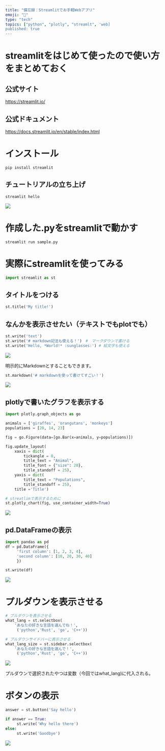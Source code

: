 ```yaml
---
title: "備忘録：Streamlitでお手軽Webアプリ"
emoji: "🛫"
type: "tech"
topics: ["python", "plotly", "streamlt", 'web]
published: true
---
```


# streamlitをはじめて使ったので使い方をまとめておく
## 公式サイト
https://streamlit.io/

## 公式ドキュメント
https://docs.streamlit.io/en/stable/index.html

# インストール
```
pip install streamlit
```

## チュートリアルの立ち上げ
```
streamlit hello
```
![](https://storage.googleapis.com/zenn-user-upload/0b41674c9f6735e109389c0d.png)

# 作成した.pyをstreamlitで動かす
```
streamlit run sample.py 
```

# 実際にstreamlitを使ってみる
```python
import streamlit as st
```
## タイトルをつける
```python 
st.title('My title!')
```

## なんかを表示させたい（テキストでもplotでも）
```python 
st.write('text')
st.write('# markdown記法も使える！')　#　マークダウンで書ける
st.write('Hello, *World!* :sunglasses:') # 絵文字も使える
```
![](https://storage.googleapis.com/zenn-user-upload/29896f5c03282cd645395382.png)


明示的にMarkdownとすることもできます。
```python
st.markdown('# markdownを使って書けてすごい！')
```
![](https://storage.googleapis.com/zenn-user-upload/eff0caaaa99dc5b749da57b8.png)

## plotlyで書いたグラフを表示する
```python
import plotly.graph_objects as go

animals = ['giraffes', 'orangutans', 'monkeys']
populations = [20, 14, 23]

fig = go.Figure(data=[go.Bar(x=animals, y=populations)])

fig.update_layout(
    xaxis = dict(
        tickangle = 0,
        title_text = "Animal",
        title_font = {"size": 20},
        title_standoff = 25),
    yaxis = dict(
        title_text = "Populations",
        title_standoff = 25),
    title ='Title')

# streatlimで表示するために
st.plotly_chart(fig, use_container_width=True)
```
![](https://storage.googleapis.com/zenn-user-upload/72aba9e26cc34e70f6096403.png)

## pd.DataFrameの表示
```python
import pandas as pd
df = pd.DataFrame({
     'first column': [1, 2, 3, 4],
     'second column': [10, 20, 30, 40]
     })

st.write(df)
```
![](https://storage.googleapis.com/zenn-user-upload/6e432cf96e094e1d667eeb35.png)

# プルダウンを表示させる
```python
# プルダウンを表示させる
what_lang = st.selectbox(
    'あなたの好きな言語を選んでね！',
     ('python','Rust', 'go', 'C++'))

# プルダウンサイドバーに表示させる
what_lang_size = st.sidebar.selectbox(
    'あなたの好きな言語を選んで！',
     ('python','Rust', 'go', 'C++'))
```
![](https://storage.googleapis.com/zenn-user-upload/404af553200311faf37a2906.png)

プルダウンで選択されたやつは変数（今回ではwhat_lang)に代入される。

# ボタンの表示
```python
answer = st.button('Say hello')

if answer == True:
     st.write('Why hello there')
else:
     st.write('Goodbye')
```
![](https://storage.googleapis.com/zenn-user-upload/a6fb7b845c45ad3d788c3d09.png)

